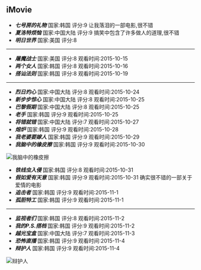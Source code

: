 iMovie
------
+ ***七号房的礼物*** 国家:韩国 评分:9 让我落泪的一部电影,很不错
+ ***夏洛特烦恼*** 国家:中国大陆 评分:9 搞笑中包含了许多做人的道理,很不错 
+ ***明日世界*** 国家:美国 评分:8

------

+ ***屠魔战士*** 国家:美国   评分:8   观看时间:2015-10-15
+ ***两个女人*** 国家:韩国   评分:8   观看时间:2015-10-16
+ ***搭讪法则*** 国家:韩国   评分:8   观看时间:2015-10-19

------

+ ***烈日灼心*** 国家:中国大陆   评分:8   观看时间:2015-10-24
+ ***新步步惊心*** 国家:中国大陆   评分:8   观看时间:2015-10-25
+ ***巴黎假期*** 国家:中国大陆   评分:8   观看时间:2015-10-25
+ ***老手*** 国家:韩国   评分:9   观看时间:2015-10-25
+ ***将错就错*** 国家:中国大陆   评分:7   观看时间:2015-10-27
+ ***熔炉*** 国家:韩国   评分:9   观看时间:2015-10-28
+ ***我老婆要嫁人*** 国家:韩国   评分:9   观看时间:2015-10-29
+ ***我脑中的橡皮擦*** 国家:韩国   评分:9   观看时间:2015-10-30

![我脑中的橡皮擦](http://7xjhmj.com1.z0.glb.clouddn.com/iM-2015-10-30-WNZDXPC.jpg)

+ ***铁线虫入侵*** 国家:韩国   评分:8   观看时间:2015-10-31
+ ***假如爱有天意*** 国家:韩国   评分:9   观看时间:2015-10-31  确实很不错的一部关于爱情的电影
+ ***追击者*** 国家:韩国   评分:9   观看时间:2015-11-1 
+ ***孤胆特工*** 国家:韩国   评分:9   观看时间:2015-11-1

------

+ ***监视者们*** 国家:韩国   评分:8   观看时间:2015-11-2
+ ***我的P.S.搭档*** 国家:韩国   评分:9  观看时间:2015-11-2
+ ***越光宝盒*** 国家:中国大陆   评分:7  观看时间:2015-11-3
+ ***恐怖直播*** 国家:韩国   评分:9  观看时间:2015-11-4
+ ***辩护人*** 国家:韩国   评分:9  观看时间:2015-11-4

![辩护人](http://7xjhmj.com1.z0.glb.clouddn.com/iM-2015-11-7-BHR.jpg)



